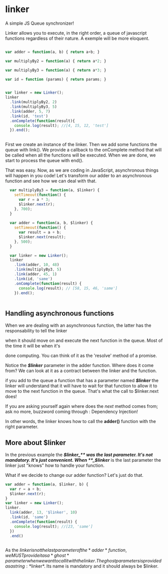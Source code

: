 # linker
A simple JS Queue synchronizer!

Linker allows you to execute, in the right order, a queue of javascript functions regardless of their nature.
A exemple will be more eloquent.

```javascript

var adder = function(a, b) { return a+b; }

var multiplyBy2 = function(a) { return a*2; }

var multiplyBy3 = function(a) { return a*3; }

var id = function (params) { return params; }


var linker = new Linker();
linker
  .link(multiplyBy2, 2)
  .link(multiplyBy3, 5)
  .link(adder, 5, 7)
  .link(id, 'test')
  .onComplete(function(result){
    console.log(result); //[4, 15, 12, 'test']
  }).end();
  
  ```
  First we create an instance of the linker. Then we add some functions the queue with link().
  We provide a callback to the onComplete method that will be called when all the functions will be executed.
  When we are done, we start to process the queue with end().
  
  That was easy. Now, as we are coding in JavaScript, asynchronous things will happen in you code! 
  Let's transform our adder to an asynchronous function and see how we can deal with that.
  
```javascript
  var multiplyBy3 = function(a, $linker) {
    setTimeout(function() {
      var r = a * 3;
      $linker.next(r);
    }, 700);
  } 
  
  var adder = function(a, b, $linker) {
    setTimeout(function() {
      var result = a + b;
      $linker.next(result);
    }, 500);
  }

  var linker = new Linker();
  linker
    .link(adder, 10, 48)
    .link(multiplyBy3, 5)
    .link(adder, 45, 1)
    .link(id, 'same')
    .onComplete(function(result) {
      console.log(result); // [58, 15, 46, 'same']
    }).end();
    
   ```
## Handling asynchronous functions
When we are dealing with an asynchronous function, the latter has the responsability to tell the linker

when it should move on and execute the next function in the queue. Most of the time it will be when it's

done computing. You can think of it as the 'resolve' method of a promise.

Notice the **_$linker_** parameter in the adder function. Where does it come from? We can look at it  as a contract
between the linker and the function.

if you add to the queue a function that has a parameter named **_$linker_** the linker will understand that it will
have to wait for that function to allow it to move to the next function in the queue. 
That's what the call to $linker.next does!

If you are asking yourself again where does the *next* method comes from; ask no more, buzzword coming through : 
Dependency Injection!

In other words, the linker knows how to call the **adder()** function with the right parameter.

## More about $linker

In the previous example the **_$linker_** was the last parameter. It's not mandatory. It's just convenient. When
**_$linker_** is the last parameter the linker just "knows" how to handle your function.

What if we decide to change our adder function? Let's just do that.

```javascript
var adder = function(a, $linker, b) {
  var r = a + b;
  $linker.next(r);
}
var linker = new Linker();
linker.
  link(adder, 13, '$linker', 10)
  .link(id, 'same')
  .onComplete(function(result) {
    console.log(result); //[23, 'same']
  })
  .end()
  
  ```
As the $linker is not the last parameter of the *adder* function, we MUST provide it as a *ghost* parameter 
when we want to call it with the linker.  The ghost parameters is provided as a string: *$linker*. Its name is mandatory and it should always be $linker. 
